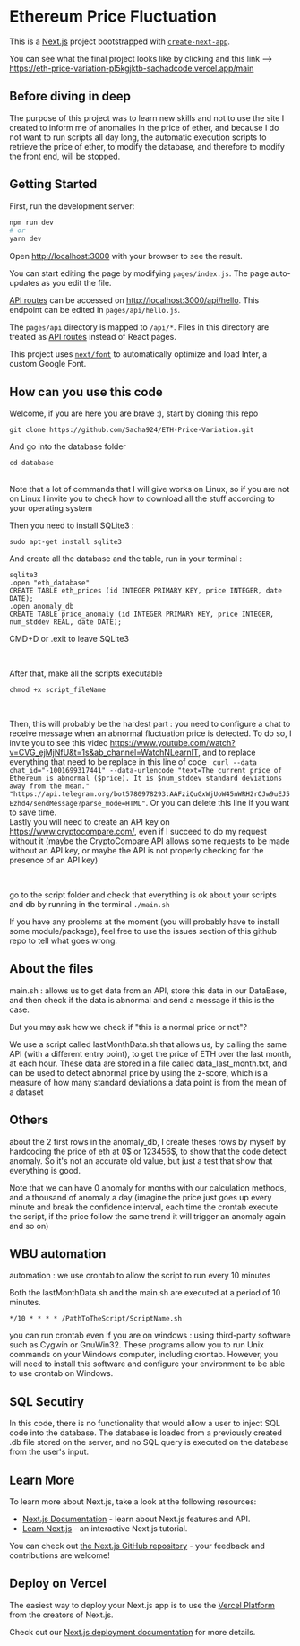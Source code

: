 # Ethereum Price Fluctuation


This is a [Next.js](https://nextjs.org/) project bootstrapped with [`create-next-app`](https://github.com/vercel/next.js/tree/canary/packages/create-next-app).

You can see what the final project looks like by clicking and this link --> https://eth-price-variation-pl5kgjktb-sachadcode.vercel.app/main

## Before diving in deep

The purpose of this project was to learn new skills and not to use the site I created to inform me of anomalies in the price of ether, and because I do not want to run scripts all day long, the automatic execution scripts to retrieve the price of ether, to modify the database, and therefore to modify the front end, will be stopped. 

## Getting Started

First, run the development server:

```bash
npm run dev
# or
yarn dev
```

Open [http://localhost:3000](http://localhost:3000) with your browser to see the result.

You can start editing the page by modifying `pages/index.js`. The page auto-updates as you edit the file.

[API routes](https://nextjs.org/docs/api-routes/introduction) can be accessed on [http://localhost:3000/api/hello](http://localhost:3000/api/hello). This endpoint can be edited in `pages/api/hello.js`.

The `pages/api` directory is mapped to `/api/*`. Files in this directory are treated as [API routes](https://nextjs.org/docs/api-routes/introduction) instead of React pages.

This project uses [`next/font`](https://nextjs.org/docs/basic-features/font-optimization) to automatically optimize and load Inter, a custom Google Font.



## How can you use this code

Welcome, if you are here you are brave :), start by cloning this repo

```
git clone https://github.com/Sacha924/ETH-Price-Variation.git
```

And go into the database folder

```
cd database
```
<br>
Note that a lot of commands that I will give works on Linux, so if you are not on Linux I invite you to check how to download all the stuff according to your operating system
<br>

Then you need to install SQLite3 :

```
sudo apt-get install sqlite3
```

And create all the database and the table, run in your terminal :

```
sqlite3
.open "eth_database"
CREATE TABLE eth_prices (id INTEGER PRIMARY KEY, price INTEGER, date DATE);
.open anomaly_db
CREATE TABLE price_anomaly (id INTEGER PRIMARY KEY, price INTEGER, num_stddev REAL, date DATE);
```

CMD+D or .exit to leave SQLite3

<br>

After that, make all the scripts executable

```
chmod +x script_fileName
```

<br>

Then, this will probably be the hardest part : you need to configure a chat to receive message when an abnormal fluctuation price is detected. To do so, I invite you to see this video https://www.youtube.com/watch?v=CVG_ejMjNfU&t=1s&ab_channel=WatchNLearnIT, and to replace everything that need to be replace in this line of code ` curl --data chat_id="-1001699317441" --data-urlencode "text=The current price of Ethereum is abnormal ($price). It is $num_stddev standard deviations away from the mean." "https://api.telegram.org/bot5780978293:AAFziQuGxWjUoW45nWRH2rOJw9uEJ5Ezhd4/sendMessage?parse_mode=HTML"`. Or you can delete this line if you want to save time.
<br>
Lastly you will need to create an API key on https://www.cryptocompare.com/, even if I succeed to do my request without it (maybe the CryptoCompare API allows some requests to be made without an API key, or maybe the API is not properly checking for the presence of an API key)

<br>

go to the script folder and check that everything is ok about your scripts and db by running in the terminal
`./main.sh`

If you have any problems at the moment (you will probably have to install some module/package), feel free to use the issues section of this github repo to tell what goes wrong.

## About the files

main.sh : allows us to get data from an API, store this data in our DataBase, and then check if the data is abnormal and send a message if this is the case.

But you may ask how we check if "this is a normal price or not"?

We use a script called lastMonthData.sh that allows us, by calling the same API (with a different entry point), to get the price of ETH over the last month, at each hour. These data are stored in a file called data_last_month.txt, and can be used to detect abnormal price by using the z-score, which is a measure of how many standard deviations a data point is from the mean of a dataset


## Others 

about the 2 first rows in the anomaly_db, I create theses rows by myself by hardcoding the price of eth at 0$ or 123456$, to show that the code detect anomaly. So it's not an accurate old value, but just a test that show that everything is good.  

Note that we can have 0 anomaly for months with our calculation methods, and a thousand of anomaly a day (imagine the price just goes up every minute and break the confidence interval, each time the crontab execute the script, if the price follow the same trend it will trigger an anomaly again and so on)

## WBU automation

automation : we use crontab to allow the script to run every 10 minutes

Both the lastMonthData.sh and the main.sh are executed at a period of 10 minutes.

```
*/10 * * * * /PathToTheScript/ScriptName.sh
```

you can run crontab even if you are on windows : using third-party software such as Cygwin or GnuWin32. These programs allow you to run Unix commands on your Windows computer, including crontab. However, you will need to install this software and configure your environment to be able to use crontab on Windows.


## SQL Secutiry

In this code, there is no functionality that would allow a user to inject SQL code into the database. The database is loaded from a previously created .db file stored on the server, and no SQL query is executed on the database from the user's input.


## Learn More

To learn more about Next.js, take a look at the following resources:

- [Next.js Documentation](https://nextjs.org/docs) - learn about Next.js features and API.
- [Learn Next.js](https://nextjs.org/learn) - an interactive Next.js tutorial.

You can check out [the Next.js GitHub repository](https://github.com/vercel/next.js/) - your feedback and contributions are welcome!

## Deploy on Vercel

The easiest way to deploy your Next.js app is to use the [Vercel Platform](https://vercel.com/new?utm_medium=default-template&filter=next.js&utm_source=create-next-app&utm_campaign=create-next-app-readme) from the creators of Next.js.

Check out our [Next.js deployment documentation](https://nextjs.org/docs/deployment) for more details.
